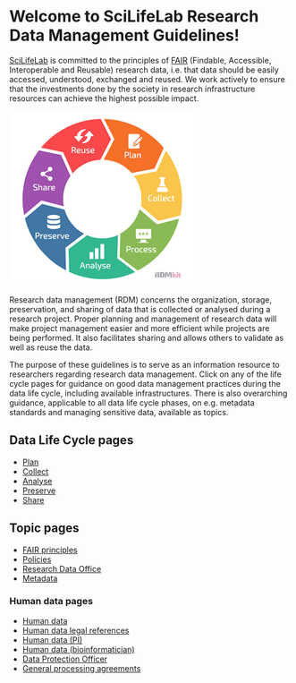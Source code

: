 # Welcome to SciLifeLab Research Data Management Guidelines!

[SciLifeLab](https://scilifelab.se/) is committed to the principles of [FAIR](/docs/fair-principles) (Findable, Accessible, Interoperable and Reusable) research data, i.e. that data should be easily accessed, understood, exchanged and reused. We work actively to ensure that the investments done by the society in research infrastructure resources can achieve the highest possible impact.

![data-life-cycle](/images/rdmkit-data-life-cycle.png)

Research data management (RDM) concerns the organization, storage, preservation, and sharing of data that is collected or analysed during a research project. Proper planning and management of research data will make project management easier and more efficient while projects are being performed. It also facilitates sharing and allows others to validate as well as reuse the data.

<!-- bla, bla, how the pages are structured with data life cycle pages, where there is background information on what to consider during the phase, which infrastructures are available, available training etc. There are also pages which go into detail about specific topics -->

The purpose of these guidelines is to serve as an information resource to researchers regarding research data management. Click on any of the life cycle pages for guidance on good data management practices during the data life cycle, including available infrastructures. There is also overarching guidance, applicable to all data life cycle phases, on e.g. metadata standards and managing sensitive data, available as topics.

## Data Life Cycle pages
* [Plan](/docs/01-plan)
* [Collect](/docs/02-collect) 
* [Analyse](/docs/03-analyse)
* [Preserve](/docs/04-preserve)
* [Share](/docs/05-share)

## Topic pages
* [FAIR principles](/docs/fair-principles)
* [Policies](/docs/policies)
* [Research Data Office](/docs/research-data-office)
* [Metadata](/docs/metadata)

### Human data pages
* [Human data](/docs/sensitive-data)
* [Human data legal references](/docs/human-data-legal-ref)
* [Human data (PI)](/docs/human-data-PI.md)
* [Human data (bioinformatician)](/docs/human-data-bioinformatician)
* [Data Protection Officer](/docs/data-protection-officer)
* [General processing agreements](/docs/general-processing-agreements)
